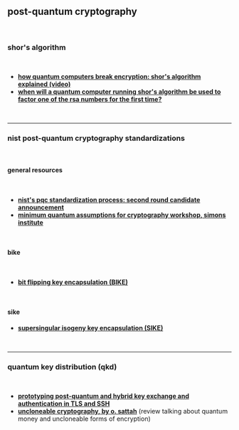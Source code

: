 ## post-quantum cryptography

<br>

### shor's algorithm

<br>

* **[how quantum computers break encryption: shor's algorithm explained (video)](https://www.youtube.com/watch?v=lvTqbM5Dq4Q&t=160s)**
* **[when will a quantum computer running shor's algorithm be used to factor one of the rsa numbers for the first time?](https://www.metaculus.com/questions/3684/when-will-a-quantum-computer-running-shors-algorithm-or-a-similar-one-be-used-to-factor-one-of-the-rsa-numbers-for-the-first-time/)**

<br>

----

### nist post-quantum cryptography standardizations

<br>

#### general resources

<br>

* **[nist's pqc standardization process: second round candidate announcement](https://csrc.nist.gov/news/2019/pqc-standardization-process-2nd-round-candidates)**
* **[minimum quantum assumptions for cryptography workshop, simons institute](https://www.youtube.com/playlist?list=PLgKuh-lKre12DNtplRAQIwbJf_46HSMfB)**

<br>

#### bike

<br>

* **[bit flipping key encapsulation (BIKE)](https://bikesuite.org/)**

<br>

#### sike

* **[supersingular isogeny key encapsulation (SIKE)](https://sike.org/)**

<br>

---- 

### quantum key distribution (qkd)

<br>

* **[prototyping post-quantum and hybrid key exchange and authentication in TLS and SSH](https://openquantumsafe.org/papers/NISTPQC-CroPaqSte19.pdf)**
* **[uncloneable cryptography, by o. sattah](https://arxiv.org/pdf/2210.14265)** (review talking about quantum money and uncloneable forms of encryption)


